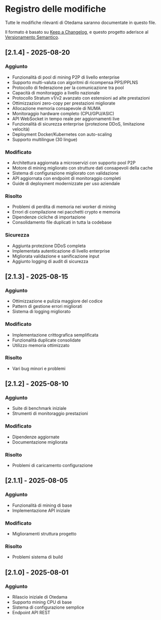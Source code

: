 # Registro delle modifiche

Tutte le modifiche rilevanti di Otedama saranno documentate in questo file.

Il formato è basato su [Keep a Changelog](https://keepachangelog.com/it-IT/1.0.0/),
e questo progetto aderisce al [Versionamento Semantico](https://semver.org/lang/it/).

## [2.1.4] - 2025-08-20

### Aggiunto
- Funzionalità di pool di mining P2P di livello enterprise
- Supporto multi-valuta con algoritmi di ricompensa PPS/PPLNS
- Protocollo di federazione per la comunicazione tra pool
- Capacità di monitoraggio a livello nazionale
- Protocollo Stratum v1/v2 avanzato con estensioni ad alte prestazioni
- Ottimizzazioni zero-copy per prestazioni migliorate
- Allocazione memoria consapevole di NUMA
- Monitoraggio hardware completo (CPU/GPU/ASIC)
- API WebSocket in tempo reale per aggiornamenti live
- Funzionalità di sicurezza enterprise (protezione DDoS, limitazione velocità)
- Deployment Docker/Kubernetes con auto-scaling
- Supporto multilingue (30 lingue)

### Modificato
- Architettura aggiornata a microservizi con supporto pool P2P
- Motore di mining migliorato con strutture dati consapevoli della cache
- Sistema di configurazione migliorato con validazione
- API aggiornata con endpoint di monitoraggio completi
- Guide di deployment modernizzate per uso aziendale

### Risolto
- Problemi di perdita di memoria nei worker di mining
- Errori di compilazione nei pacchetti crypto e memoria
- Dipendenze cicliche di importazione
- Consolidamento file duplicati in tutta la codebase

### Sicurezza
- Aggiunta protezione DDoS completa
- Implementata autenticazione di livello enterprise
- Migliorata validazione e sanificazione input
- Aggiunto logging di audit di sicurezza

## [2.1.3] - 2025-08-15

### Aggiunto
- Ottimizzazione e pulizia maggiore del codice
- Pattern di gestione errori migliorati
- Sistema di logging migliorato

### Modificato
- Implementazione crittografica semplificata
- Funzionalità duplicate consolidate
- Utilizzo memoria ottimizzato

### Risolto
- Vari bug minori e problemi

## [2.1.2] - 2025-08-10

### Aggiunto
- Suite di benchmark iniziale
- Strumenti di monitoraggio prestazioni

### Modificato
- Dipendenze aggiornate
- Documentazione migliorata

### Risolto
- Problemi di caricamento configurazione

## [2.1.1] - 2025-08-05

### Aggiunto
- Funzionalità di mining di base
- Implementazione API iniziale

### Modificato
- Miglioramenti struttura progetto

### Risolto
- Problemi sistema di build

## [2.1.0] - 2025-08-01

### Aggiunto
- Rilascio iniziale di Otedama
- Supporto mining CPU di base
- Sistema di configurazione semplice
- Endpoint API REST